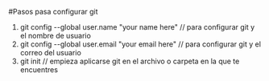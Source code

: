 #Pasos pasa configurar git

1. git config --global user.name "your name here" // para configurar git y el nombre de usuario
2. git config --global user.email "your email here" // para configurar git y el correo del usuario
3. git init // empieza aplicarse git en el archivo o carpeta en la que te encuentres
